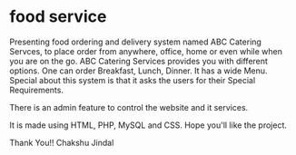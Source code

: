 # food service

Presenting food ordering and delivery system named ABC Catering Servces, to place order from anywhere, office, home or even while when you are on the go.
	ABC Catering Services provides you with different options. One can order Breakfast, Lunch, Dinner. 
It has a wide Menu. Special about this system is that it asks the users for their Special Requirements.

There is an admin feature to control the website and it services.

It is made using HTML, PHP, MySQL and CSS.
Hope you'll like the project.

Thank You!!
Chakshu Jindal

